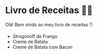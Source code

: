# Livro de Receitas :man_cook:

Olá! Bem vindo ao meu livro de receitas :hand:

- Strogonoff de Frango
- Creme de Batata
- Creme de Batata com Bacon
